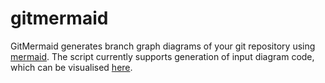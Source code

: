 # gitmermaid

GitMermaid generates branch graph diagrams of your git repository using 
[mermaid](https://github.com/knsv/mermaid). The script currently supports
generation of input diagram code, which can be visualised
[here](http://www.naseer.in/mermaid-webapp/).
